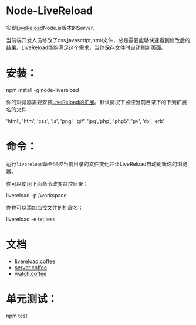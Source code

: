 Node-LiveReload
=======

实现[LiveReload](http://livereload.com/)Node.js版本的Server.

当前端开发人员修改了css,javascript,html文件，总是需要能够快速看到修改后的结果。LiveReload能购满足这个需求，当你保存文件时自动刷新页面。

安装：
=======

  npm install -g node-livereload
  
你的浏览器需要安装[LiveReload的扩展](http://help.livereload.com/kb/general-use/browser-extensions)。默认情况下监控当前目录下的下列扩展名的文件：

  'html', 'htm', 'css', 'js', 'png', 'gif', 'jpg','php', 'php5', 'py', 'rb', 'erb'

命令：
=======

运行`livereload`命令监控当前目录的文件变化并让LiveReload自动刷新你的浏览器。

你可以使用下面命令改变监控目录：
  
  livereload -p /workspace

你也可以添加监控文件的扩展名：

  livereload -e txt,less

文档
=======


* [livereload.coffee](http://mashihua.github.com/node-livereload/docs/liveload.html)
* [server.coffee](http://mashihua.github.com/node-livereload/docs/server.html)
* [watch.coffee](http://mashihua.github.com/node-livereload/docs/watch.html)

单元测试：
========

  npm test
